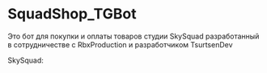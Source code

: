 # SquadShop_TGBot 
Это бот для покупки и оплаты товаров студии SkySquad разработанный в сотрудничестве с RbxProduction и разработчиком TsurtsenDev

SkySquad: 
